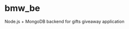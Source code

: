 # bmw_be
Node.js + MongoDB backend for gifts giveaway application

[Документация]:https://docs.google.com/document/d/1OvNeeFY1axsCBmytpOhyj6UJbVmeO79n97H3rc01iYU/edit?usp=sharing
